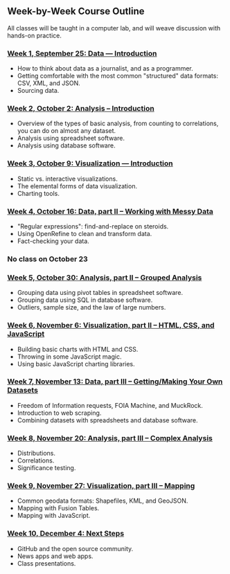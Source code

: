 ## Week-by-Week Course Outline

All classes will be taught in a computer lab, and will weave discussion with hands-on practice.

### [Week 1, September 25: Data — Introduction](weeks/week-01.md)

- How to think about data as a journalist, and as a programmer. 
- Getting comfortable with the most common "structured" data formats: CSV, XML, and JSON. 
- Sourcing data.

### [Week 2, October 2: Analysis – Introduction](weeks/week-02.md)

- Overview of the types of basic analysis, from counting to correlations, you can do on almost any dataset.
- Analysis using spreadsheet software.
- Analysis using database software.

### [Week 3, October 9: Visualization — Introduction](weeks/week-03.md)

- Static vs. interactive visualizations.
- The elemental forms of data visualization.
- Charting tools.

### [Week 4, October 16: Data, part II – Working with Messy Data](weeks/week-04.md)

- "Regular expressions": find-and-replace on steroids.
- Using OpenRefine to clean and transform data.
- Fact-checking your data.

### No class on October 23

### [Week 5, October 30: Analysis, part II – Grouped Analysis](weeks/week-05.md)

- Grouping data using pivot tables in spreadsheet software.
- Grouping data using SQL in database software.
- Outliers, sample size, and the law of large numbers.

### [Week 6, November 6: Visualization, part II – HTML, CSS, and JavaScript](weeks/week-06.md)

- Building basic charts with HTML and CSS.
- Throwing in some JavaScript magic.
- Using basic JavaScript charting libraries.

### [Week 7, November 13: Data, part III – Getting/Making Your Own Datasets](weeks/week-07.md)

- Freedom of Information requests, FOIA Machine, and MuckRock.
- Introduction to web scraping.
- Combining datasets with spreadsheets and database software.

### [Week 8, November 20: Analysis, part III – Complex Analysis](weeks/week-08.md)

- Distributions.
- Correlations.
- Significance testing.

### [Week 9, November 27: Visualization, part III – Mapping](weeks/week-09.md)

- Common geodata formats: Shapefiles, KML, and GeoJSON.
- Mapping with Fusion Tables.
- Mapping with JavaScript.

### [Week 10, December 4: Next Steps](weeks/week-10.md)

- GitHub and the open source community.
- News apps and web apps.
- Class presentations.

